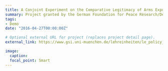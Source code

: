 ```yaml
---
title: A Conjoint Experiment on the Comparative Legitimacy of Arms Exports in Germany and France
summary: Project granted by the German Foundation for Peace Research/Deutsche Stiftung Friedensforschung (PIs: P. Thurner and L. Rudolph).
tags:
- Demo
date: "2016-04-27T00:00:00Z"

# Optional external URL for project (replaces project detail page).
external_link: https://www.gsi.uni-muenchen.de/lehreinheiten/le_policy_analysis/forschung/conjoint1/index.html

image:
  caption:
  focal_point: Smart
---
```


